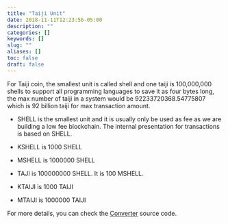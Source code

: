 ```yaml
---
title: "Taiji Unit"
date: 2018-11-11T12:23:56-05:00
description: ""
categories: []
keywords: []
slug: ""
aliases: []
toc: false
draft: false
---
```


For Taiji coin, the smallest unit is called shell and one taiji is 100,000,000 shells to support all programming languages to save it as four bytes long, the max number of taiji in a system would be 92233720368.54775807 which is 92 billion taiji for max transaction amount.


* SHELL is the smallest unit and it is usually only be used as fee as we are building a low fee blockchain. The internal presentation for transactions is based on SHELL. 

* KSHELL is 1000 SHELL

* MSHELL is 1000000 SHELL

* TAJI is 100000000 SHELL. It is 100 MSHELL.

* KTAIJI is 1000 TAIJI

* MTAIJI is 1000000 TAIJI


For more details, you can check the [Converter][] source code.

[Converter]: https://github.com/networknt/taiji-blockchain/blob/master/taiji-utility/src/main/java/com/networknt/taiji/utility/Converter.java
